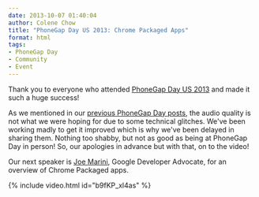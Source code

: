 ```yaml
---
date: 2013-10-07 01:40:04
author: Colene Chow
title: "PhoneGap Day US 2013: Chrome Packaged Apps"
format: html
tags:
- PhoneGap Day
- Community
- Event
---
```


Thank you to everyone who attended [PhoneGap Day US 2013](http://pgday.phonegap.com/us2013) and made it such a huge success!

As we mentioned in our [previous PhoneGap Day posts](http://phonegap.com/blog/tag/phonegap-day/), the audio quality is not what we were hoping for due to some technical glitches. We've been working madly to get it improved which is why we've been delayed in sharing them. Nothing too shabby, but not as good as being at PhoneGap Day in person! So, our apologies in advance but with that, on to the video!

Our next speaker is [Joe Marini](http://twitter.com/joemarini), Google Developer Advocate, for an overview of Chrome Packaged apps.

{% include video.html id="b9fKP_xl4as" %}
